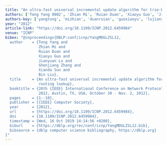 ```yaml
---
title: "An ultra-fast universal incremental update algorithm for trie-based routing lookup"
authors: ['Tong Yang 0002', 'Zhian Mi', 'Ruian Duan', 'Xiaoyu Guo', 'Jianyuan Lu', 'Shenjiang Zhang', 'Xianda Sun', 'Bin Liu 0001']
authors-key: ['yangtong', 'mizhian', 'duanruian', 'guoxiaoyu', 'lujianyuan', 'zhangshenjiang', 'sunxianda', 'liubin']
year: "2012"
article-link: "https://doi.org/10.1109/ICNP.2012.6459984"
venue: "ICNP"
bibex: "@inproceedings{DBLP:conf/icnp/YangMDGLZSL12,
  author    = {Tong Yang and
               Zhian Mi and
               Ruian Duan and
               Xiaoyu Guo and
               Jianyuan Lu and
               Shenjiang Zhang and
               Xianda Sun and
               Bin Liu},
  title     = {An ultra-fast universal incremental update algorithm for trie-based
               routing lookup},
  booktitle = {20th {IEEE} International Conference on Network Protocols, {ICNP}
               2012, Austin, TX, USA, October 30 - Nov. 2, 2012},
  pages     = {1--10},
  publisher = {{IEEE} Computer Society},
  year      = {2012},
  url       = {https://doi.org/10.1109/ICNP.2012.6459984},
  doi       = {10.1109/ICNP.2012.6459984},
  timestamp = {Wed, 16 Oct 2019 14:14:56 +0200},
  biburl    = {https://dblp.org/rec/conf/icnp/YangMDGLZSL12.bib},
  bibsource = {dblp computer science bibliography, https://dblp.org}
}"
---
```

